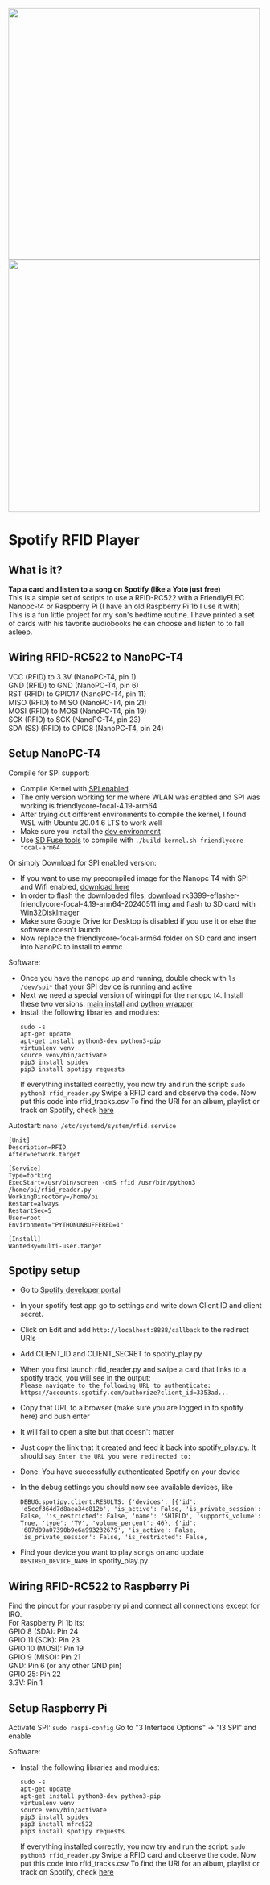 
<p float="left">
  <img src="https://github.com/mrchrisster/rfid_spotify/blob/main/media/PXL_20240529_172146660~2.jpg" width="500" />
  <img src="https://github.com/mrchrisster/rfid_spotify/blob/main/media/Screenshot_13.png" width="500" /> 
</p>

# Spotify RFID Player

## What is it?
**Tap a card and listen to a song on Spotify (like a Yoto just free)**  
This is a simple set of scripts to use a RFID-RC522 with a FriendlyELEC Nanopc-t4 or Raspberry Pi (I have an old Raspberry Pi 1b I use it with)  
This is a fun little project for my son's bedtime routine. I have printed a set of cards with his favorite audiobooks he can choose and listen to to fall asleep.  


## Wiring RFID-RC522 to NanoPC-T4
  
VCC (RFID) to 3.3V (NanoPC-T4, pin 1)  
GND (RFID) to GND (NanoPC-T4, pin 6)  
RST (RFID) to GPIO17 (NanoPC-T4, pin 11)  
MISO (RFID) to MISO (NanoPC-T4, pin 21)  
MOSI (RFID) to MOSI (NanoPC-T4, pin 19)  
SCK (RFID) to SCK (NanoPC-T4, pin 23)  
SDA (SS) (RFID) to GPIO8 (NanoPC-T4, pin 24)  
  
## Setup NanoPC-T4
  
Compile for SPI support:
- Compile Kernel with [SPI enabled](https://wiki.friendlyelec.com/wiki/index.php/SPI)
- The only version working for me where WLAN was enabled and SPI was working is friendlycore-focal-4.19-arm64
- After trying out different environments to compile the kernel, I found WSL with Ubuntu 20.04.6 LTS to work well
- Make sure you install the [dev environment](https://github.com/friendlyarm/build-env-on-ubuntu-bionic)
- Use [SD Fuse tools](https://github.com/friendlyarm/sd-fuse_rk3399) to compile  with `./build-kernel.sh friendlycore-focal-arm64`

Or simply Download for SPI enabled version:
  - If you want to use my precompiled image for the Nanopc T4 with SPI and Wifi enabled, [download here](https://drive.google.com/file/d/1pRt_ehEy8QNT3_qfBpB8euX4WRCSb2db/view?usp=sharing)  
  - In order to flash the downloaded files, [download](https://download.friendlyelec.com/NanoPC-T4) rk3399-eflasher-friendlycore-focal-4.19-arm64-20240511.img and flash to SD card with Win32DiskImager  
  - Make sure Google Drive for Desktop is disabled if you use it or else the software doesn't launch
  - Now replace the friendlycore-focal-arm64 folder on SD card and insert into NanoPC to install to emmc
  
Software:
  - Once you have the nanopc up and running, double check with `ls /dev/spi*` that your SPI device is running and active
  - Next we need a special version of wiringpi for the nanopc t4. Install these two versions: [main install](https://wiki.friendlyelec.com/wiki/index.php/WiringPi_for_RK3399) and [python wrapper](https://wiki.friendlyelec.com/wiki/index.php/WiringPi-Python_for_RK3399)
  - Install the following libraries and modules:
    ```
    sudo -s
    apt-get update
    apt-get install python3-dev python3-pip
    virtualenv venv
    source venv/bin/activate
    pip3 install spidev
    pip3 install spotipy requests
    ```
    If everything installed correctly, you now try and run the script:
    `sudo python3 rfid_reader.py`
    Swipe a RFID card and observe the code. Now put this code into rfid_tracks.csv
    To find the URI for an album, playlist or track on Spotify, check [here](https://support.spotify.com/us/artists/article/finding-your-artist-url/)

Autostart:
`nano /etc/systemd/system/rfid.service`
```                                        
[Unit]
Description=RFID
After=network.target

[Service]
Type=forking
ExecStart=/usr/bin/screen -dmS rfid /usr/bin/python3 /home/pi/rfid_reader.py
WorkingDirectory=/home/pi
Restart=always
RestartSec=5
User=root
Environment="PYTHONUNBUFFERED=1"

[Install]
WantedBy=multi-user.target
```


## Spotipy setup
- Go to [Spotify developer portal](https://developer.spotify.com/dashboard)
- In your spotify test app go to settings and write down Client ID and client secret.
- Click on Edit and add `http://localhost:8888/callback` to the redirect URIs
- Add CLIENT_ID and CLIENT_SECRET to spotify_play.py
  
- When you first launch rfid_reader.py and swipe a card that links to a spotify track, you will see in the output:  
`Please navigate to the following URL to authenticate: https://accounts.spotify.com/authorize?client_id=3353ad...`  
- Copy that URL to a browser (make sure you are logged in to spotify here) and push enter
- It will fail to open a site but that doesn't matter
- Just copy the link that it created and feed it back into spotify_play.py. It should say `Enter the URL you were redirected to:`
- Done. You have successfully authenticated Spotify on your device
  
- In the debug settings you should now see available devices, like
  ```
  DEBUG:spotipy.client:RESULTS: {'devices': [{'id': 'd5ccf364d7d8aea34c812b', 'is_active': False, 'is_private_session': False, 'is_restricted': False, 'name': 'SHIELD', 'supports_volume': True, 'type': 'TV', 'volume_percent': 46}, {'id': '687d09a07390b9e6a993232679', 'is_active': False, 'is_private_session': False, 'is_restricted': False,
  ```
- Find your device you want to play songs on and update `DESIRED_DEVICE_NAME` in spotify_play.py

  

## Wiring RFID-RC522 to Raspberry Pi
  
Find the pinout for your raspberry pi and connect all connections except for IRQ.  
For Raspberry Pi 1b its:  
GPIO 8 (SDA): Pin 24  
GPIO 11 (SCK): Pin 23  
GPIO 10 (MOSI): Pin 19  
GPIO 9 (MISO): Pin 21  
GND: Pin 6 (or any other GND pin)  
GPIO 25: Pin 22  
3.3V: Pin 1  
  
## Setup Raspberry Pi
Activate SPI:
`sudo raspi-config`
Go to "3 Interface Options" -> "I3 SPI" and enable

Software:
  - Install the following libraries and modules:
    ```
    sudo -s
    apt-get update
    apt-get install python3-dev python3-pip
    virtualenv venv
    source venv/bin/activate
    pip3 install spidev
    pip3 install mfrc522
    pip3 install spotipy requests
    ```
    If everything installed correctly, you now try and run the script:
    `sudo python3 rfid_reader.py`
    Swipe a RFID card and observe the code. Now put this code into rfid_tracks.csv
    To find the URI for an album, playlist or track on Spotify, check [here](https://support.spotify.com/us/artists/article/finding-your-artist-url/)






